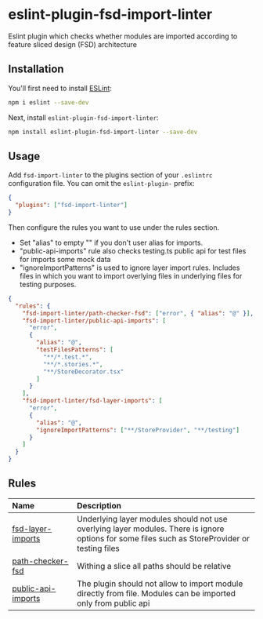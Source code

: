 # eslint-plugin-fsd-import-linter

Eslint plugin which checks whether modules are imported according to feature sliced design (FSD) architecture

## Installation

You'll first need to install [ESLint](https://eslint.org/):

```sh
npm i eslint --save-dev
```

Next, install `eslint-plugin-fsd-import-linter`:

```sh
npm install eslint-plugin-fsd-import-linter --save-dev
```

## Usage

Add `fsd-import-linter` to the plugins section of your `.eslintrc` configuration file. You can omit the `eslint-plugin-` prefix:

```json
{
  "plugins": ["fsd-import-linter"]
}
```

Then configure the rules you want to use under the rules section.

- Set "alias" to empty "" if you don't user alias for imports.
- "public-api-imports" rule also checks testing.ts public api for test files for imports some mock data
- "ignoreImportPatterns" is used to ignore layer import rules. Includes files in which you want to import overlying files in underlying files for testing purposes.

```json
{
  "rules": {
    "fsd-import-linter/path-checker-fsd": ["error", { "alias": "@" }],
    "fsd-import-linter/public-api-imports": [
      "error",
      {
        "alias": "@",
        "testFilesPatterns": [
          "**/*.test.*",
          "**/*.stories.*",
          "**/StoreDecorator.tsx"
        ]
      }
    ],
    "fsd-import-linter/fsd-layer-imports": [
      "error",
      {
        "alias": "@",
        "ignoreImportPatterns": ["**/StoreProvider", "**/testing"]
      }
    ]
  }
}
```

## Rules

<!-- begin auto-generated rules list -->

| Name                                                   | Description                                                                                                                                    |
| :----------------------------------------------------- | :--------------------------------------------------------------------------------------------------------------------------------------------- |
| [fsd-layer-imports](docs/rules/fsd-layer-imports.md)   | Underlying layer modules should not use overlying layer modules. There is ignore options for some files such as StoreProvider or testing files |
| [path-checker-fsd](docs/rules/path-checker-fsd.md)     | Withing a slice all paths should be relative                                                                                                   |
| [public-api-imports](docs/rules/public-api-imports.md) | The plugin should not allow to import module directly from file. Modules can be imported only from public api                                  |

<!-- end auto-generated rules list -->
